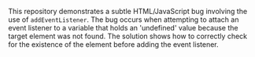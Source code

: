 This repository demonstrates a subtle HTML/JavaScript bug involving the use of `addEventListener`. The bug occurs when attempting to attach an event listener to a variable that holds an 'undefined' value because the target element was not found.  The solution shows how to correctly check for the existence of the element before adding the event listener.